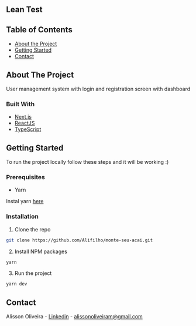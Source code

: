 ## Lean Test



## Table of Contents

* [About the Project](#about-the-project)
* [Getting Started](#getting-started)
* [Contact](#contact)

## About The Project


User management system with login and registration screen with dashboard

### Built With

* [Next.js](https://nextjs.org/)
* [ReactJS](https://reactjs.org/)
* [TypeScript](https://www.typescriptlang.org/)

## Getting Started

To run the project locally follow these steps and it will be working :)

### Prerequisites

* Yarn

Instal yarn [here](https://classic.yarnpkg.com/en/docs/install/)

### Installation

1. Clone the repo
```sh
git clone https://github.com/Alifilho/monte-seu-acai.git
```
2. Install NPM packages
```sh
yarn
```
3. Run the project
```sh
yarn dev
```

## Contact

Alisson Oliveira - [Linkedin](https://www.linkedin.com/in/alifilho/) - alissonoliveiram@gmail.com
